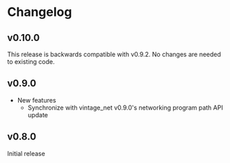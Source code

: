 # Changelog

## v0.10.0

This release is backwards compatible with v0.9.2. No changes are needed to
existing code.

## v0.9.0

* New features
  * Synchronize with vintage_net v0.9.0's networking program path API update

## v0.8.0

Initial release
